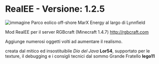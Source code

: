 # RealEE - Versione: 1.2.5
![immagine](https://user-images.githubusercontent.com/12469744/54308589-9791b900-45ce-11e9-8f7e-3925c4a730e9.png)
Parco eolico off-shore MarX Energy al largo di Lynnfield

Mod RealEE per il server RGBcraft (Minecraft 1.4.7) 
http://rgbcraft.com

Aggiunge numerosi oggetti volti ad aumentare il realismo.

creata dal mitico ed insostituibile *Dio del Java* **Lor54**, supportato per le texture, il debugging e i consigli tecnici dal sommo Grande Fratello **lego11**
